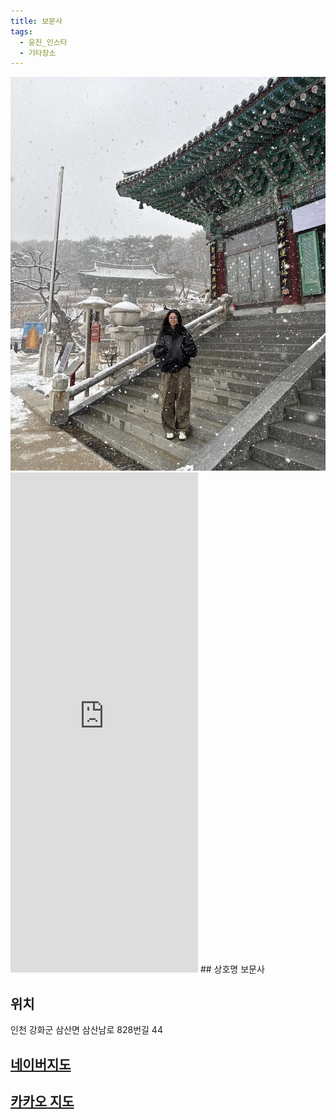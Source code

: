 ```yaml
---
title: 보문사
tags:
  - 윤진_인스타
  - 기타장소
---
```

<img src="assets/1741108756.webp">
<iframe src="https://www.instagram.com/p/DFfrGKLSgzG/embed" frameborder="0" scrolling="auto" allowtransparency="true" height="800"></iframe>
## 상호명
보문사

## 위치
인천 강화군 삼산면 삼산남로 828번길 44

## [네이버지도](https://naver.me/GtURmyEm)

## [카카오 지도](https://place.map.kakao.com/7891593)